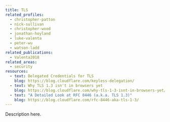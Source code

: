 ```yaml
---
title: TLS
related_profiles:
  - christopher-patton
  - nick-sullivan
  - christopher-wood
  - jonathan-hoyland
  - luke-valenta
  - peter-wu
  - watson-ladd
related_publications:
  - Valenta2018
related_areas:
  - security
resources:
  - text: Delegated Credentials for TLS
    blog: https://blog.cloudflare.com/keyless-delegation/
  - text: Why TLS 1.3 isn't in browsers yet
    blog: https://blog.cloudflare.com/why-tls-1-3-isnt-in-browsers-yet/
  - text: "A Detailed Look at RFC 8446 (a.k.a. TLS 1.3)"
    blog: https://blog.cloudflare.com/rfc-8446-aka-tls-1-3/
---
```


Description here.